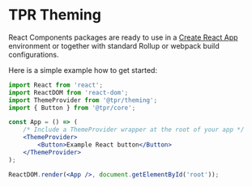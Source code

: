 # TPR Theming

React Components packages are ready to use in a
[Create React App](https://create-react-app.dev/) environment or together
with standard Rollup or webpack build configurations.

Here is a simple example how to get started:

```jsx
import React from 'react';
import ReactDOM from 'react-dom';
import ThemeProvider from '@tpr/theming';
import { Button } from '@tpr/core';

const App = () => (
	/* Include a ThemeProvider wrapper at the root of your app */
	<ThemeProvider>
		<Button>Example React button</Button>
	</ThemeProvider>
);

ReactDOM.render(<App />, document.getElementById('root'));
```
